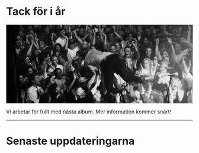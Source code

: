 
# Tack för i år

<img src="pustervik-surf-crop.jpg" alt="Max Surfar Pustervik" style="display: block; margin: 0 auto;">

Vi arbetar för fullt med nästa album. Mer information kommer snart! 

---

# Senaste uppdateringarna
